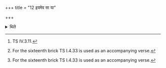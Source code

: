 +++
title = "12 इयमेव सा या"

+++

<details><summary>थिते</summary>

12. With iyameva sā yā prathamā...[^1] he places the sixteen[^2] Vyuṣṭi (Shining-) (bricks).[^2]   

[^1]: TS IV.3.11.  

[^2]: For the sixteenth brick TS I.4.33 is used as an accompanying verse.   

[^3]: Cf. TS V.3.4.7.  

</details>
